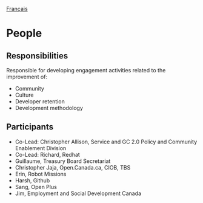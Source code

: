 [Français](https://github.com/canada-ca/OS-Advisory_Conseil-SO/blob/master/fr/Groupe_de_travail_Personnes/Personnes.md#personnes)

# People

## Responsibilities

Responsible for developing engagement activities related to the improvement of:

* Community
* Culture
* Developer retention
* Development methodology

## Participants

* Co-Lead: Christopher Allison, Service and GC 2.0 Policy and Community Enablement Division
* Co-Lead: Richard, Redhat
* Guillaume, Treasury Board Secretariat
* Christopher Jaja, Open.Canada.ca, CIOB, TBS
* Erin, Robot Missions
* Harsh, Github
* Sang, Open Plus
* Jim, Employment and Social Development Canada
